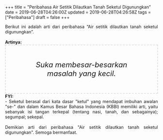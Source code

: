 +++
title = "Peribahasa Air Setitik Dilautkan Tanah Seketul Digunungkan"
date = 2019-06-28T04:26:00Z
updated = 2019-06-28T04:26:58Z
tags = ["Peribahasa"]
draft = false
+++

<div dir="ltr" style="text-align: left;" trbidi="on"><div style="text-align: justify;">Berikut ini adalah arti dari peribahasa “Air setitik dilautkan tanah seketul digunungkan”.</div><br /><div style="text-align: justify;"><b>Artinya:</b></div><div style="border: 2px dashed #ddd; font-size: 24px; height: auto; margin: 0 auto; padding: 50px; text-align: center; width: auto;"><i>Suka membesar-besarkan masalah yang kecil.</i></div><div style="text-align: justify;"><b>FYI:</b><br />- Seketul berasal dari kata dasar "ketul" yang mendapat imbuhan awalan "se-" dan dalam Kamus Besar Bahasa Indonesia (KBBI) memiliki arti, yaitu sebanyak isi tangan terkepal (tentang nasi, tanah, dan sebagainya); segumpal; sekepal.<br /><br /></div><div style="text-align: justify;">Demikian arti dari peribahasa "Air setitik dilautkan tanah seketul digunungkan". Semoga bermanfaat.</div></div>
